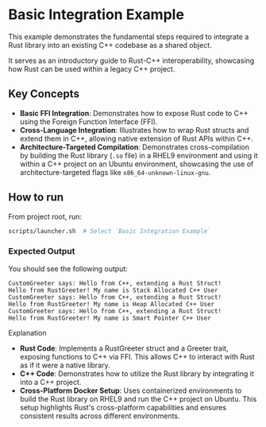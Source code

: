 # Basic Integration Example

This example demonstrates the fundamental steps required to integrate a Rust library into an existing C++ codebase as a shared object. 

It serves as an introductory guide to Rust-C++ interoperability, showcasing how Rust can be used within a legacy C++ project.

## Key Concepts
* **Basic FFI Integration**: Demonstrates how to expose Rust code to C++ using the Foreign Function Interface (FFI).
* **Cross-Language Integration**: Illustrates how to wrap Rust structs and extend them in C++, allowing native extension of Rust APIs within C++.
* **Architecture-Targeted Compilation**: Demonstrates cross-compilation by building the Rust library (`.so` file) in a RHEL9 environment and using it within a C++ project on an Ubuntu environment, showcasing the use of architecture-targeted flags like `x86_64-unknown-linux-gnu`.

## How to run

From project root, run:

```bash
scripts/launcher.sh  # Select `Basic Integration Example`
```

### Expected Output

You should see the following output:

```
CustomGreeter says: Hello from C++, extending a Rust Struct!
Hello from RustGreeter! My name is Stack Allocated C++ User
CustomGreeter says: Hello from C++, extending a Rust Struct!
Hello from RustGreeter! My name is Heap Allocated C++ User
CustomGreeter says: Hello from C++, extending a Rust Struct!
Hello from RustGreeter! My name is Smart Pointer C++ User
```

Explanation
* **Rust Code**: Implements a RustGreeter struct and a Greeter trait, exposing functions to C++ via FFI. This allows C++ to interact with Rust as if it were a native library.
* **C++ Code**: Demonstrates how to utilize the Rust library by integrating it into a C++ project.
* **Cross-Platform Docker Setup**: Uses containerized environments to build the Rust library on RHEL9 and run the C++ project on Ubuntu. This setup highlights Rust's cross-platform capabilities and ensures consistent results across different environments.